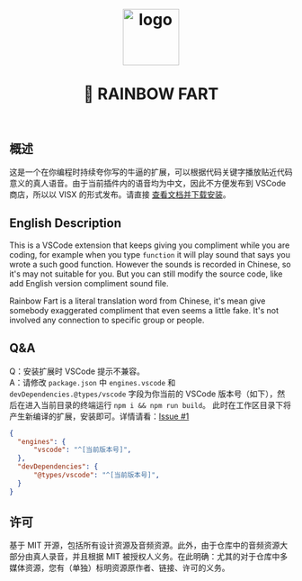 <h1 align="center">
  <br>
    <img src="https://github.com/SaekiRaku/vscode-rainbow-fart/blob/master/assets/logo.png?raw=true" alt="logo" width="100">
  <br>
  <br>
  🌈 RAINBOW FART
  <br>
  <br>
</h1>

## 概述

这是一个在你编程时持续夸你写的牛逼的扩展，可以根据代码关键字播放贴近代码意义的真人语音。由于当前插件内的语音均为中文，因此不方便发布到 VSCode 商店，所以以 VISX 的形式发布。请直接 [查看文档并下载安装](https://saekiraku.github.io/vscode-rainbow-fart/)。

## English Description

This is a VSCode extension that keeps giving you compliment while you are coding, for example when you type `function` it will play sound that says you wrote a such good function. However the sounds is recorded in Chinese, so it's may not suitable for you. But you can still modify the source code, like add English version compliment sound file.

Rainbow Fart is a literal translation word from Chinese, it's mean give somebody exaggerated compliment that even seems a little fake. It's not involved any connection to specific group or people.

## Q&A

Q：安装扩展时 VSCode 提示不兼容。  
A：请修改 `package.json` 中 `engines.vscode` 和 `devDependencies.@types/vscode` 字段为你当前的 VSCode 版本号（如下），然后在进入当前目录的终端运行 `npm i && npm run build`。 此时在工作区目录下将产生新编译的扩展，安装即可。详情请看：[Issue #1](https://github.com/SaekiRaku/vscode-rainbow-fart/issues/1)

```json
{
  "engines": {
      "vscode": "^[当前版本号]",
  },
  "devDependencies": {
      "@types/vscode": "^[当前版本号]",
  }
}
```

## 许可

基于 MIT 开源，包括所有设计资源及音频资源。此外，由于仓库中的音频资源大部分由真人录音，并且根据 MIT 被授权人义务。在此明确：尤其的对于仓库中多媒体资源，您有（单独）标明资源原作者、链接、许可的义务。
